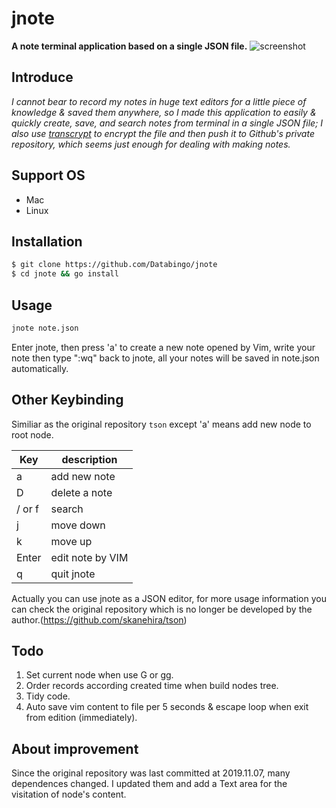 # jnote 
**A note terminal application based on a single JSON file.**
![screenshot](jnote.gif)
## Introduce
*I cannot bear to record my notes in huge text editors for a little piece of knowledge & saved them anywhere, so I made this application to easily & quickly create, save, and search notes from terminal in a single JSON file; I also use [transcrypt](https://github.com/elasticdog/transcrypt) to encrypt the file and then push it to Github's private repository, which seems just enough for dealing with making notes.*

## Support OS
- Mac
- Linux

## Installation
```bash
$ git clone https://github.com/Databingo/jnote
$ cd jnote && go install
```
## Usage
```bash
jnote note.json
```
Enter jnote, then press 'a' to create a new note opened by Vim, write your note then type ":wq" back to jnote, all your notes will be saved in note.json automatically.

## Other Keybinding
Similiar as the original repository `tson` except 'a' means add new node to root node.

| Key    | description                    |
|--------|--------------------------------|
| a      | add new note                   |
| D      | delete a note                  |
| / or f | search                         |
| j      | move down                      |
| k      | move up                        |
| Enter  | edit note by VIM               |
| q      | quit jnote                     |

Actually you can use jnote as a JSON editor, for more usage information you can check the original repository which is no longer be developed by the author.(https://github.com/skanehira/tson)

## Todo
1. Set current node when use G or gg.
2. Order records according created time when build nodes tree.
3. Tidy code.
4. Auto save vim content to file per 5 seconds & escape loop when exit from edition (immediately).


## About improvement
Since the original repository was last committed at 2019.11.07, many dependences changed. I updated them and add a Text area for the visitation of node's content.



